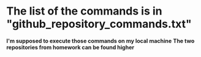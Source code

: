 # The list of the commands is in "github_repository_commands.txt"
__I'm supposed to execute those commands on my local machine__
__The two repositories from homework can be found higher__
